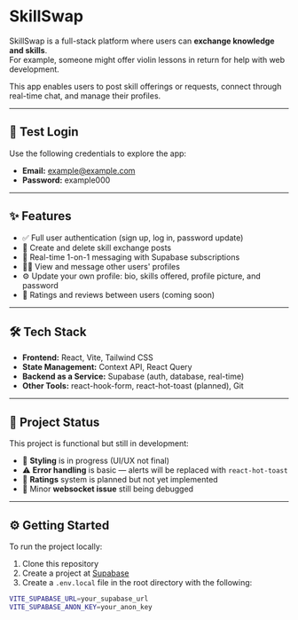 # SkillSwap

SkillSwap is a full-stack platform where users can **exchange knowledge and skills**.  
For example, someone might offer violin lessons in return for help with web development.

This app enables users to post skill offerings or requests, connect through real-time chat, and manage their profiles.

---

## 🧪 Test Login

Use the following credentials to explore the app:

- **Email:** example@example.com
- **Password:** example000

---

## ✨ Features

- ✅ Full user authentication (sign up, log in, password update)
- 📝 Create and delete skill exchange posts
- 💬 Real-time 1-on-1 messaging with Supabase subscriptions
- 🧑‍💻 View and message other users' profiles
- ⚙️ Update your own profile: bio, skills offered, profile picture, and password
- 🌟 Ratings and reviews between users (coming soon)

---

## 🛠 Tech Stack

- **Frontend:** React, Vite, Tailwind CSS
- **State Management:** Context API, React Query
- **Backend as a Service:** Supabase (auth, database, real-time)
- **Other Tools:** react-hook-form, react-hot-toast (planned), Git

---

## 🚧 Project Status

This project is functional but still in development:

- 🔧 **Styling** is in progress (UI/UX not final)
- ⚠️ **Error handling** is basic — alerts will be replaced with `react-hot-toast`
- 🌟 **Ratings** system is planned but not yet implemented
- 🔌 Minor **websocket issue** still being debugged

---

## ⚙️ Getting Started

To run the project locally:

1. Clone this repository
2. Create a project at [Supabase](https://supabase.com/)
3. Create a `.env.local` file in the root directory with the following:

```bash
VITE_SUPABASE_URL=your_supabase_url
VITE_SUPABASE_ANON_KEY=your_anon_key
```
